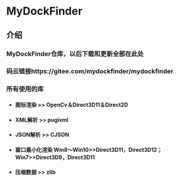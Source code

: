 # MyDockFinder

## **介绍**

### MyDockFinder仓库，以后下载和更新全部在此处 
### 码云链接https://gitee.com/mydockfinder/mydockfinder 

### **所有使用的库**

* #### 图标渲染 >> OpenCv＆Direct3D11＆Direct2D
* #### XML解析 >> pugixml
* #### JSON解析 >> CJSON
* #### 窗口最小化渲染  Win8〜Win10>>Direct3D11，Direct3D12； Win7>>Direct3D9，Direct3D11
* #### 压缩数据 >> zlib
